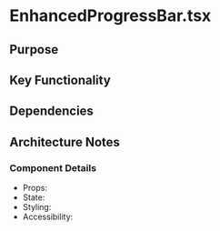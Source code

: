 # EnhancedProgressBar.tsx

## Purpose

## Key Functionality

## Dependencies

## Architecture Notes

### Component Details
- Props: 
- State: 
- Styling: 
- Accessibility: 
